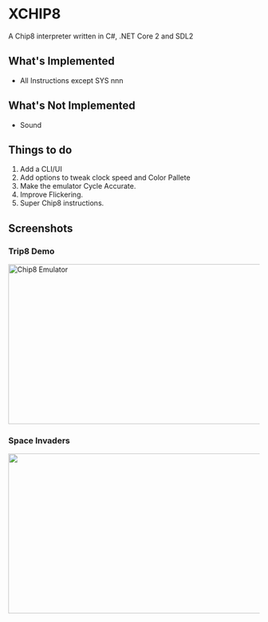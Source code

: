 # XCHIP8

A Chip8 interpreter written in C#, .NET Core 2 and SDL2

## What's Implemented
- All Instructions except SYS nnn

## What's Not Implemented
- Sound

## Things to do
1. Add a CLI/UI
2. Add options to tweak clock speed and Color Pallete
3. Make the emulator Cycle Accurate.
4. Improve Flickering.
5. Super Chip8 instructions.

## Screenshots

### Trip8 Demo
<img src="ReadmeAssets/trip8.gif" alt="Chip8 Emulator" height="320" width="640" />

### Space Invaders
<img src="ReadmeAssets/space_invadersmovie.gif" height="320" width="640"/>